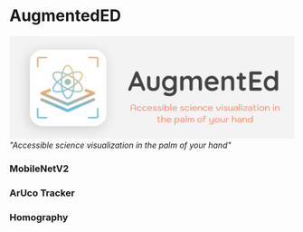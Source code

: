 # AugmentedED

![AugmentEd](./computer-vision/img/logo.png)
*"Accessible science visualization in the palm of your hand"*




### MobileNetV2

### ArUco Tracker

### Homography
